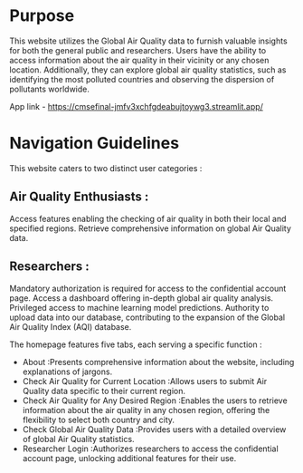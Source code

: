 # Purpose
This website utilizes the Global Air Quality data to furnish valuable insights for both the general public and researchers. Users have the ability to access information about the air quality in their vicinity or any chosen location. Additionally, they can explore global air quality statistics, such as identifying the most polluted countries and observing the dispersion of pollutants worldwide.

App link - https://cmsefinal-jmfv3xchfgdeabujtoywg3.streamlit.app/

# Navigation Guidelines
This website caters to two distinct user categories :

## Air Quality Enthusiasts :

Access features enabling the checking of air quality in both their local and specified regions.
Retrieve comprehensive information on global Air Quality data.

## Researchers :

Mandatory authorization is required for access to the confidential account page.
Access a dashboard offering in-depth global air quality analysis.
Privileged access to machine learning model predictions.
Authority to upload data into our database, contributing to the expansion of the Global Air Quality Index (AQI) database.

The homepage features five tabs, each serving a specific function :

* About :Presents comprehensive information about the website, including explanations of jargons.
* Check Air Quality for Current Location :Allows users to submit Air Quality data specific to their current region.
* Check Air Quality for Any Desired Region :Enables the users to retrieve information about the air quality in any chosen region, offering the flexibility to select both country and city.
* Check Global Air Quality Data :Provides users with a detailed overview of global Air Quality statistics.
* Researcher Login :Authorizes researchers to access the confidential account page, unlocking additional features for their use.
